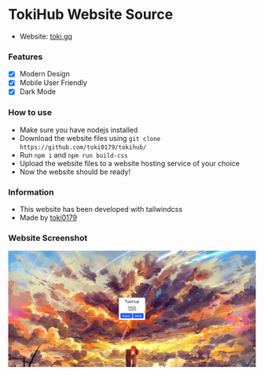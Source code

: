 # TokiHub Website Source
- Website: [toki.gq](https://toki.gq/)

### Features
- [x] Modern Design
- [x] Mobile User Friendly
- [x] Dark Mode

### How to use
- Make sure you have nodejs installed
- Download the website files using `git clone https://github.com/toki0179/tokihub/`
- Run `npm i` and `npm run build-css`
- Upload the website files to a website hosting service of your choice
- Now the website should be ready!

### Information
- This website has been developed with tailwindcss
- Made by [toki0179](https://github.com/toki0179/)

### Website Screenshot
![TokiHub](/img/screenshot.png)
